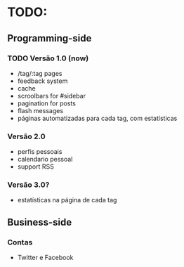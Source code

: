 
# TODO:

## Programming-side

### TODO Versão 1.0 (now)
- /tag/:tag pages
- feedback system
- cache
- scroolbars for #sidebar
- pagination for posts
- flash messages
- páginas automatizadas para cada tag, com estatísticas

### Versão 2.0
- perfis pessoais
- calendario pessoal
- support RSS

### Versão 3.0?
- estatísticas na página de cada tag

## Business-side

### Contas
- Twitter e Facebook
